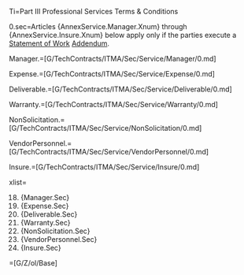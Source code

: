 Ti=Part III Professional Services Terms & Conditions

0.sec=Articles {AnnexService.Manager.Xnum} through {AnnexService.Insure.Xnum} below apply only if the parties execute a <a href='#Def.Statement_of_Work.sec' class='definedterm'>Statement of Work</a> <a href='#Def.Addendum.sec' class='definedterm'>Addendum</a>.

Manager.=[G/TechContracts/ITMA/Sec/Service/Manager/0.md]

Expense.=[G/TechContracts/ITMA/Sec/Service/Expense/0.md]

Deliverable.=[G/TechContracts/ITMA/Sec/Service/Deliverable/0.md]

Warranty.=[G/TechContracts/ITMA/Sec/Service/Warranty/0.md]

NonSolicitation.=[G/TechContracts/ITMA/Sec/Service/NonSolicitation/0.md]

VendorPersonnel.=[G/TechContracts/ITMA/Sec/Service/VendorPersonnel/0.md]

Insure.=[G/TechContracts/ITMA/Sec/Service/Insure/0.md]

xlist=<ol start=18 class="secs-and"><li>{Manager.Sec}<li>{Expense.Sec}<li>{Deliverable.Sec}<li>{Warranty.Sec}<li>{NonSolicitation.Sec}<li>{VendorPersonnel.Sec}<li>{Insure.Sec}</ol>

=[G/Z/ol/Base]